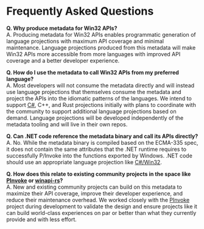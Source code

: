 # Frequently Asked Questions

**Q. Why produce metadata for Win32 APIs?**<br />
A. Producing metadata for Win32 APIs enables programmatic generation of language projections with maximum API coverage and minimal maintenance. Language projections produced from this metadata will make Win32 APIs more accessible from more languages with improved API coverage and a better developer experience.

**Q. How do I use the metadata to call Win32 APIs from my preferred language?**<br />
A. Most developers will not consume the metadata directly and will instead use language projections that themselves consume the metadata and project the APIs into the idiomatic patterns of the languages. We intend to support [C#](https://github.com/microsoft/CsWin32), C++, and Rust projections initially with plans to coordinate with the community to support additional language projections based on demand. Language projections will be developed independently of the metadata tooling and will live in their own repos.

**Q. Can .NET code reference the metadata binary and call its APIs directly?**<br />
A. No. While the metadata binary is compiled based on the ECMA-335 spec, it does not contain the same attributes that the .NET runtime requires to successfully P/Invoke into the functions exported by Windows. .NET code should use an appropriate language projection like [C#/Win32](https://github.com/microsoft/CsWin32).

**Q. How does this relate to existing community projects in the space like [PInvoke](https://github.com/dotnet/pinvoke) or [winapi-rs](https://github.com/retep998/winapi-rs)?**<br />
A. New and existing community projects can build on this metadata to maximize their API coverage, improve their developer experience, and reduce their maintenance overhead. We worked closely with the [PInvoke](https://github.com/dotnet/pinvoke) project during development to validate the design and ensure projects like it can build world-class experiences on par or better than what they currently provide and with less effort.

